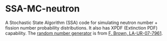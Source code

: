 # SSA-MC-neutron
A Stochastic State Algorithm (SSA) code for simulating neutron number + fission number probability distributions. It also has XPDF (Extinction PDF) capability.
The [random number generator](mcnp_random.h) is from [F. Brown, LA-UR-07-7961](https://mcnp.lanl.gov/pdf_files/TechReport_2007_LANL_LA-UR-07-07961_Brown.pdf).